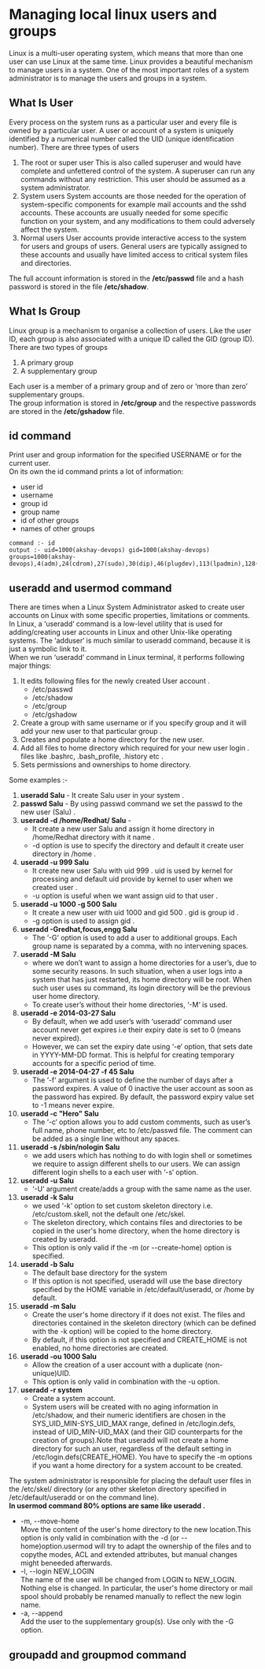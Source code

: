# Managing local linux users and groups 
Linux is a multi-user operating system, which means that more than one user can use Linux at the same time. Linux provides a beautiful mechanism to manage users in a system. One of the most important roles of a system administrator is to manage the users and groups in a system.
## What Is User
Every process on the system runs as a particular user and every file is owned by a particular user. A user or account of a system is uniquely identified by a numerical number called the UID (unique identification number). There are three types of users 
1. The root or super user 
This is also called superuser and would have complete and unfettered control of the system. A superuser can run any commands without any restriction. This user should be assumed as a system administrator.
2. System users
System accounts are those needed for the operation of system-specific components for example mail accounts and the sshd accounts. These accounts are usually needed for some specific function on your system, and any modifications to them could adversely affect the system.
3. Normal users
User accounts provide interactive access to the system for users and groups of users. General users are typically assigned to these accounts and usually have limited access to critical system files and directories.

The full account information is stored in the **/etc/passwd** file and a hash password is stored in the file **/etc/shadow**.
## What Is Group
Linux group is a mechanism to organise a collection of users. Like the user ID, each group is also associated with a unique ID called the GID (group ID). There are two types of groups 
1. A primary group
2. A supplementary group

Each user is a member of a primary group and of zero or ‘more than zero’ supplementary groups. <br/>
The group information is stored in **/etc/group** and the respective passwords are stored in the **/etc/gshadow** file.
## id command 
Print user and group information for the specified USERNAME or for the current user.<br/>
On its own the id command prints a lot of information:
* user id
* username
* group id
* group name
* id of other groups
* names of other groups
```
command :- id
output :- uid=1000(akshay-devops) gid=1000(akshay-devops) groups=1000(akshay-devops),4(adm),24(cdrom),27(sudo),30(dip),46(plugdev),113(lpadmin),128(sambashare),130(libvirtd),999(docker)
```
## useradd and usermod command 
There are times when a Linux System Administrator asked to create user accounts on Linux  with some specific properties, limitations or comments.<br/>
In Linux, a ‘useradd‘ command is a low-level utility that is used for adding/creating user accounts in Linux and other Unix-like operating systems. The ‘adduser‘ is much similar to useradd command, because it is just a symbolic link to it.<br/>
When we run ‘useradd‘ command in Linux terminal, it performs following major things:
1. It edits following files for the newly created User account .
   * /etc/passwd
   * /etc/shadow
   * /etc/group
   * /etc/gshadow 
2. Create a group with same username or if you specify group and it will add your new user to that particular group .
3. Creates and populate a home directory for the new user.
4. Add all files to home directory which required for your new user login . files like .bashrc, .bash_profile, .history etc .
5. Sets permissions and ownerships to home directory.

Some examples :-
1. **useradd Salu** - It create Salu user in your system .
2. **passwd Salu** - By using passwd command we set the passwd to the new user (Salu) .
3. **useradd -d /home/Redhat/ Salu** - 
   * It create a new user Salu and assign it home directory in /home/Redhat directory with it name .
   * -d option is use to specify the directory and default it create user directory in /home .
4. **useradd -u 999 Salu**
   * It create new user Salu with uid 999 . uid is used by kernel for processing and default uid provide by kernel to user when we created user .
   * -u option is useful when we want assign uid to that user .
5. **useradd -u 1000 -g 500 Salu**
   * It create a new user with uid 1000 and gid 500 . gid is group id .
   * -g option is used to assign gid .
6. **useradd -Gredhat,focus,engg Salu**
   * The ‘-G‘ option is used to add a user to additional groups. Each group name is separated by a comma, with no intervening spaces.
7. **useradd -M Salu**
   * where we don’t want to assign a home directories for a user’s, due to some security reasons. In such situation, when a user logs into a system that has just restarted, its home directory will be root. When such user uses su command, its login directory will be the previous user home directory.
   * To create user’s without their home directories, ‘-M‘ is used.
8. **useradd -e 2014-03-27 Salu**
   * By default, when we add user’s with ‘useradd‘ command user account never get expires i.e their expiry date is set to 0 (means never expired).
   * However, we can set the expiry date using ‘-e‘ option, that sets date in YYYY-MM-DD format. This is helpful for creating temporary accounts for a specific period of time.
9. **useradd -e 2014-04-27 -f 45 Salu**
   * The ‘-f‘ argument is used to define the number of days after a password expires. A value of 0 inactive the user account as soon as the password has expired. By default, the password expiry value set to -1 means never expire.
10. **useradd -c "Hero" Salu**
    * The ‘-c‘ option allows you to add custom comments, such as user’s full name, phone number, etc to /etc/passwd file. The comment can be added as a single line without any spaces.
11. **useradd -s /sbin/nologin Salu**
    * we add users which has nothing to do with login shell or sometimes we require to assign different shells to our users. We can assign different login shells to a each user with ‘-s‘ option.
12. **useradd -u Salu**
    * ‘-U‘ argument create/adds a group with the same name as the user.
13. **useradd -k Salu**
    * we used ‘-k‘ option to set custom skeleton directory i.e. /etc/custom.skell, not the default one /etc/skel.
    * The skeleton directory, which contains files and directories to be copied in the user's home directory, when the home directory is created by useradd.
    * This option is only valid if the -m (or --create-home) option is specified.
14. **useradd -b Salu**
    * The default base directory for the system
    * If this option is not specified, useradd will use the base directory specified by the HOME variable in /etc/default/useradd, or /home by default.
15. **useradd -m Salu**
    * Create the user's home directory if it does not exist. The files and directories contained in the skeleton directory (which can be defined with the -k option) will be copied to the home directory.
    * By default, if this option is not specified and CREATE_HOME is not enabled, no home directories are created.
16. **useradd -ou 1000 Salu**
    * Allow the creation of a user account with a duplicate (non-unique)UID.
    * This option is only valid in combination with the -u option.
17. **useradd -r system**
    * Create a system account.
    * System users will be created with no aging information in /etc/shadow, and their numeric identifiers are chosen in the SYS_UID_MIN-SYS_UID_MAX range, defined in /etc/login.defs, instead of UID_MIN-UID_MAX (and their GID counterparts for the creation of groups).Note that useradd will not create a home directory for such an user, regardless of the default setting in /etc/login.defs(CREATE_HOME). You have to specify the -m options if you want a home directory for a system account to be created.

The system administrator is responsible for placing the default user files in the /etc/skel/ directory (or any other skeleton directory specified in /etc/default/useradd or on the command line).
<br/>
**In usermod command 80% options are same like useradd .**
* -m, --move-home<br/>
Move the content of the user's home directory to the new location.This option is only valid in combination with the -d (or --home)option.usermod will try to adapt the ownership of the files and to copythe modes, ACL and extended attributes, but manual changes might beneeded afterwards.
* -l, --login NEW_LOGIN<br/>
The name of the user will be changed from LOGIN to NEW_LOGIN. Nothing else is changed. In particular, the user's home directory or mail spool should probably be renamed manually to reflect the new login name.
* -a, --append<br/>
Add the user to the supplementary group(s). Use only with the -G option.
## groupadd and groupmod command 
